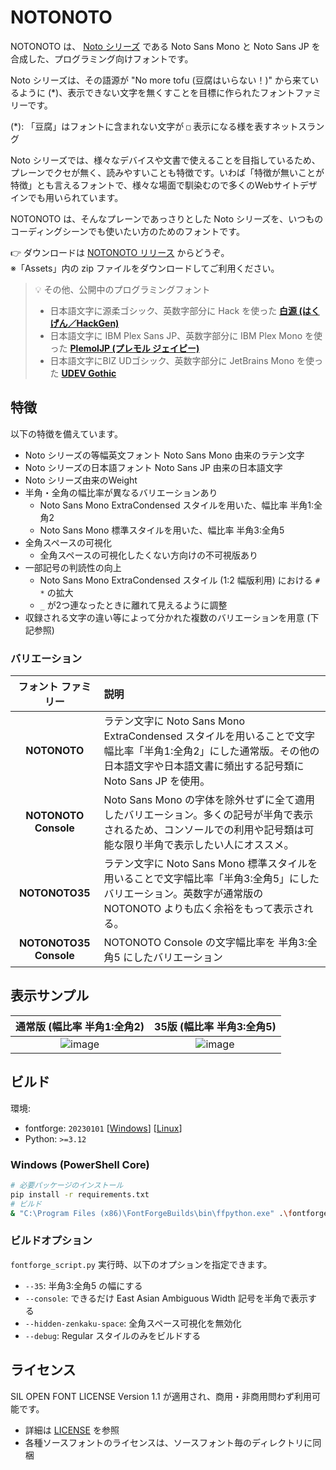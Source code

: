 # NOTONOTO

NOTONOTO は、 [Noto シリーズ](https://fonts.google.com/noto) である Noto Sans Mono と Noto Sans JP を合成した、プログラミング向けフォントです。

Noto シリーズは、その語源が "No more tofu (豆腐はいらない！)" から来ているように (*)、表示できない文字を無くすことを目標に作られたフォントファミリーです。

(*): 「豆腐」はフォントに含まれない文字が `□` 表示になる様を表すネットスラング

Noto シリーズでは、様々なデバイスや文書で使えることを目指しているため、プレーンでクセが無く、読みやすいことも特徴です。いわば「特徴が無いことが特徴」とも言えるフォントで、様々な場面で馴染むので多くのWebサイトデザインでも用いられています。

NOTONOTO は、そんなプレーンであっさりとした Noto シリーズを、いつものコーディングシーンでも使いたい方のためのフォントです。

👉 ダウンロードは [NOTONOTO リリース](https://github.com/yuru7/NOTONOTO/releases/latest) からどうぞ。  
※「Assets」内の zip ファイルをダウンロードしてご利用ください。

> 💡 その他、公開中のプログラミングフォント
> - 日本語文字に源柔ゴシック、英数字部分に Hack を使った [**白源 (はくげん／HackGen)**](https://github.com/yuru7/HackGen)
> - 日本語文字に IBM Plex Sans JP、英数字部分に IBM Plex Mono を使った [**PlemolJP (プレモル ジェイピー)**](https://github.com/yuru7/PlemolJP)
> - 日本語文字にBIZ UDゴシック、英数字部分に JetBrains Mono を使った [**UDEV Gothic**](https://github.com/yuru7/udev-gothic)

## 特徴

以下の特徴を備えています。

- Noto シリーズの等幅英文フォント Noto Sans Mono 由来のラテン文字
- Noto シリーズの日本語フォント Noto Sans JP 由来の日本語文字
- Noto シリーズ由来のWeight
- 半角・全角の幅比率が異なるバリエーションあり
    - Noto Sans Mono ExtraCondensed スタイルを用いた、幅比率 半角1:全角2
    - Noto Sans Mono 標準スタイルを用いた、幅比率 半角3:全角5
- 全角スペースの可視化
    - 全角スペースの可視化したくない方向けの不可視版あり
- 一部記号の判読性の向上
    - Noto Sans Mono ExtraCondensed スタイル (1:2 幅版利用) における `#` `*` の拡大
    - `_` が2つ連なったときに離れて見えるように調整
- 収録される文字の違い等によって分かれた複数のバリエーションを用意 (下記参照)

### バリエーション

| **フォント ファミリー** | **説明** |
| :------------:          | :---     |
| **NOTONOTO** | ラテン文字に Noto Sans Mono ExtraCondensed スタイルを用いることで文字幅比率「半角1:全角2」にした通常版。その他の日本語文字や日本語文書に頻出する記号類に Noto Sans JP を使用。 |
| **NOTONOTO Console** | Noto Sans Mono の字体を除外せずに全て適用したバリエーション。多くの記号が半角で表示されるため、コンソールでの利用や記号類は可能な限り半角で表示したい人にオススメ。 |
| **NOTONOTO35** | ラテン文字に Noto Sans Mono 標準スタイルを用いることで文字幅比率「半角3:全角5」にしたバリエーション。英数字が通常版の NOTONOTO よりも広く余裕をもって表示される。 |
| **NOTONOTO35 Console** | NOTONOTO Console の文字幅比率を 半角3:全角5 にしたバリエーション |

## 表示サンプル

| 通常版 (幅比率 半角1:全角2) | 35版 (幅比率 半角3:全角5) |
| :---: | :---: |
| ![image](https://github.com/user-attachments/assets/d8b49dfe-6dbf-4a1d-97a2-40cb2540e217) | ![image](https://github.com/user-attachments/assets/8f581230-c059-4069-a672-51cc0e19b5c3) |

## ビルド

環境:

- fontforge: `20230101` \[[Windows](https://fontforge.org/en-US/downloads/windows/)\] \[[Linux](https://fontforge.org/en-US/downloads/gnulinux/)\]
- Python: `>=3.12`

### Windows (PowerShell Core)

```sh
# 必要パッケージのインストール
pip install -r requirements.txt
# ビルド
& "C:\Program Files (x86)\FontForgeBuilds\bin\ffpython.exe" .\fontforge_script.py && python3 .\fonttools_script.py
```

### ビルドオプション

`fontforge_script.py` 実行時、以下のオプションを指定できます。

- `--35`: 半角3:全角5 の幅にする
- `--console`: できるだけ East Asian Ambiguous Width 記号を半角で表示する
- `--hidden-zenkaku-space`: 全角スペース可視化を無効化
- `--debug`: Regular スタイルのみをビルドする

## ライセンス

SIL OPEN FONT LICENSE Version 1.1 が適用され、商用・非商用問わず利用可能です。

- 詳細は [LICENSE](https://raw.githubusercontent.com/yuru7/NOTONOTO/main/LICENSE) を参照
- 各種ソースフォントのライセンスは、ソースフォント毎のディレクトリに同梱
